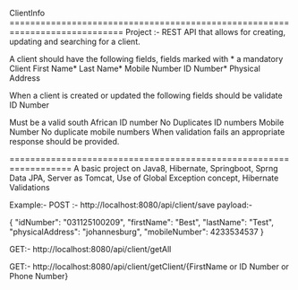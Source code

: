 ClientInfo
============================================================================ Project :- REST API that allows for creating, updating and searching for a client.

A client should have the following fields, fields marked with * a mandatory Client First Name* Last Name* Mobile Number ID Number* Physical Address

When a client is created or updated the following fields should be validate ID Number

Must be a valid south African ID number
No Duplicates ID numbers Mobile Number
No duplicate mobile numbers
When validation fails an appropriate response should be provided.

================================================================== A basic project on Java8, Hibernate, Springboot, Sprng Data JPA, Server as Tomcat, Use of Global Exception concept, Hibernate Validations

Example:-
POST :- http://localhost:8080/api/client/save payload:-

{ "idNumber": "031125100209", "firstName": "Best", "lastName": "Test", "physicalAddress": "johannesburg", "mobileNumber": 4233534537 }

GET:- http://localhost:8080/api/client/getAll

GET:- http://localhost:8080/api/client/getClient/{FirstName or ID Number or Phone Number}
